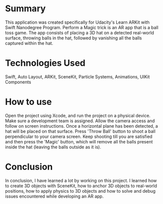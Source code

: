 # Summary

This application was created specifically for Udacity's  Learn ARKit with Swift Nanodegree Program. Perform a Magic trick is an AR app that is a ball toss game. The app consists of placing a 3D hat on a detected real-world surface, throwing balls in the hat, followed by vanishing all the balls captured within the hat.

# Technologies Used

Swift, Auto Layout, ARKit, SceneKit, Particle Systems, Animations, UIKit Components

# How to use
Open the project using Xcode, and run the project on a physical device. Make sure a development team is assigned.
Allow the camera access and follow on screen instructions.
Once a horizontal plane has been detected, a hat will be placed on that surface.
Press 'Throw Ball' button to shoot a ball perpendicular to your camera screen.
Keep shooting till you are satisfied and then press the 'Magic' button, which will remove all the balls present inside the hat (leaving the balls outside as it is).


# Conclusion

In conclusion, I have learned a lot by working on this project. I learned how to create 3D objects with SceneKit, how to anchor 3D objects to real-world positions, how to apply physics to 3D objects and how to solve and debug issues encountered while developing an AR app.
